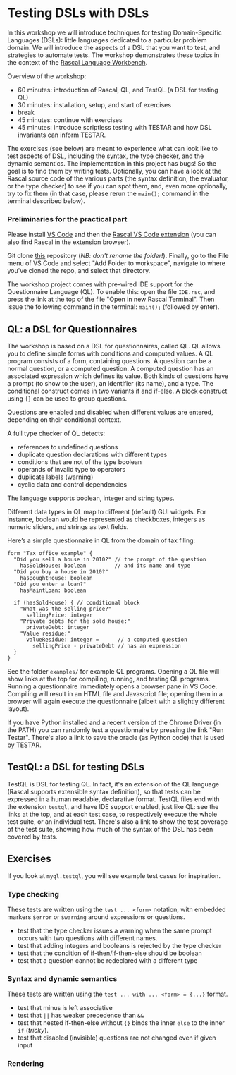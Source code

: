 
# Testing DSLs with DSLs

In this workshop we will introduce techniques for testing Domain-Specific Languages (DSLs): little languages dedicated to a particular problem domain.
We will introduce the aspects of a DSL that you want to test, and strategies to automate tests.
The workshop demonstrates these topics in the context of the [Rascal Language Workbench](https://www.rascal-mpl.org/).

Overview of the workshop:
- 60 minutes: introduction of Rascal, QL, and TestQL (a DSL for testing QL)
- 30 minutes: installation, setup, and start of exercises
- break
- 45 minutes: continue with exercises
- 45 minutes: introduce scriptless testing with TESTAR and how DSL invariants can inform TESTAR.

The exercises (see below) are meant to experience what can look like to test aspects of DSL, including the syntax, the type checker, and the dynamic semantics. The implementation in this project has bugs! So the goal is to find them by writing tests. Optionally, you can have a look at the Rascal source code of the various parts (the syntax definition, the evaluator, or the type checker) to see if you can spot them, and, even more optionally, try to fix them (in that case, please rerun the `main();` command in the terminal described below). 

### Preliminaries for the practical part

Please install [VS Code](https://code.visualstudio.com/) and then the [Rascal VS Code extension](https://marketplace.visualstudio.com/items?itemName=usethesource.rascalmpl) (you can also find Rascal in the extension browser).

Git clone [this](https://github.com/cwi-swat/testing-dsls-with-dsls) repository (_NB: don't rename the folder!_). Finally, go to the File menu of VS Code and select "Add Folder to workspace", navigate to where you've cloned the repo, and select that directory. 

The workshop project comes with pre-wired IDE support for the Questionnaire Language (QL). 
To enable this: open the file `IDE.rsc`, and press the link at the top of the file "Open in new Rascal Terminal".
Then issue the following command in the terminal: `main();` (followed by enter).

## QL: a DSL for Questionnaires

The workshop is based on a DSL for questionnaires, called QL. QL allows you to define simple forms with conditions and computed values.
A QL program consists of a form, containing questions. A question can be a normal question, or a computed question. A computed question has an associated expression which defines its value. Both kinds of questions have a prompt (to show to the user), an identifier (its name), and a type. The conditional construct comes in two variants if and if-else. A block construct using `{}` can be used to group questions.

Questions are enabled and disabled when different values are entered, depending on their conditional context.

A full type checker of QL detects:
- references to undefined questions
- duplicate question declarations with different types
- conditions that are not of the type boolean
- operands of invalid type to operators
- duplicate labels (warning)
- cyclic data and control dependencies

The language supports boolean, integer and string types.

Different data types in QL map to different (default) GUI widgets. For instance, boolean would be represented as checkboxes, integers as numeric sliders, and strings as text fields.

Here’s a simple questionnaire in QL from the domain of tax filing:
```
form "Tax office example" { 
  "Did you sell a house in 2010?" // the prompt of the question
    hasSoldHouse: boolean         // and its name and type
  "Did you buy a house in 2010?"
    hasBoughtHouse: boolean
  "Did you enter a loan?"
    hasMaintLoan: boolean
    
  if (hasSoldHouse) { // conditional block
    "What was the selling price?"
      sellingPrice: integer
    "Private debts for the sold house:"
      privateDebt: integer
    "Value residue:"
      valueResidue: integer =      // a computed question
        sellingPrice - privateDebt // has an expression 
  }
}
```

See the folder `examples/` for example QL programs. Opening a QL file will show links at the top for compiling, running, and testing QL programs. 
Running a questionnaire immediately opens a browser pane in VS Code. Compiling will result in an HTML file and Javascript file; opening
them in a browser will again execute the questionnaire (albeit with a slightly different layout).

If you have Python installed and a recent version of the Chrome Driver (in the PATH) you can randomly test a questionnaire by pressing the link "Run Testar". There's also a link to save the oracle (as Python code) that is used by TESTAR. 


## TestQL: a DSL for testing DSLs

TestQL is DSL for testing QL. In fact, it's an extension of the QL language (Rascal supports extensible syntax definition), so that tests can be expressed in a
human readable, declarative format. TestQL files end with the extension `testql`, and have IDE support enabled, just like QL: see the links at the top, and at
each test case, to respectively execute the whole test suite, or an individual test. There's also a link to show the test coverage of the test suite, showing how much of the syntax of the DSL has been covered by tests. 


## Exercises

If you look at `myql.testql`, you will see example test cases for inspiration. 

### Type checking

These tests are written using the `test ... <form>` notation, with embedded markers `$error` or `$warning` around expressions or questions. 

- test that the type checker issues a warning when the same prompt occurs with two questions with different names. 
- test that adding integers and booleans is rejected by the type checker
- test that the condition of if-then/if-then-else should be boolean
- test that a question cannot be redeclared with a different type

### Syntax and dynamic semantics

These tests are written using the `test ... with ... <form> = {...}` format. 

- test that minus is left associative
- test that `||` has weaker precedence than `&&`
- test that nested if-then-else without `{}` binds the inner `else` to the inner `if` (_tricky_).
 - test that disabled (invisible) questions are not changed even if given input

### Rendering









